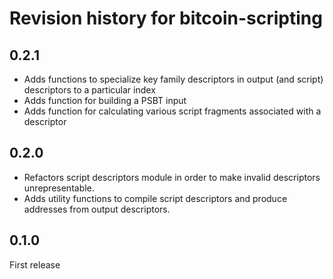 # Revision history for bitcoin-scripting 

## 0.2.1

* Adds functions to specialize key family descriptors in output (and script) descriptors to a particular index
* Adds function for building a PSBT input
* Adds function for calculating various script fragments associated with a descriptor

## 0.2.0

* Refactors script descriptors module in order to make invalid descriptors unrepresentable.
* Adds utility functions to compile script descriptors and produce addresses from output descriptors.

## 0.1.0

First release
